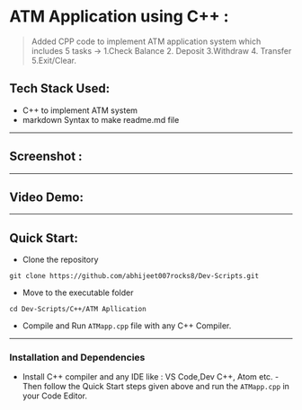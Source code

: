 # ATM Application using C++ :

> Added CPP code to implement ATM application system which includes 5 tasks -> 1.Check Balance 2. Deposit 3.Withdraw 4. Transfer 5.Exit/Clear.

## Tech Stack Used: 
- C++ to implement ATM system
- markdown Syntax to make readme.md file

---
## Screenshot :

---

## Video Demo:


---

## Quick Start:

- Clone the repository

```
git clone https://github.com/abhijeet007rocks8/Dev-Scripts.git
```

- Move to the executable folder
```
cd Dev-Scripts/C++/ATM Apllication
```

- Compile and Run ``` ATMapp.cpp ``` file with any C++ Compiler.


---

### Installation and Dependencies
- Install C++ compiler and any IDE like : VS Code,Dev C++,  Atom etc.
-Then follow the Quick Start steps given above and run the ```ATMapp.cpp``` in your Code Editor.